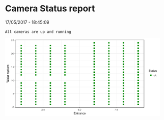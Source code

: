 Camera Status report
================
17/05/2017 - 18:45:09

    All cameras are up and running

![](camreport_files/figure-markdown_github/unnamed-chunk-2-1.png)
